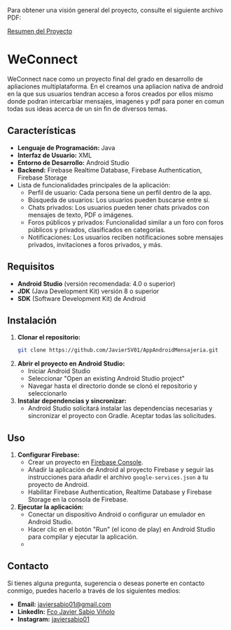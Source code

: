 Para obtener una visión general del proyecto, consulte el siguiente archivo PDF:

[Resumen del Proyecto](WeConnect%20-%20Presentacion%20Resumen.pdf)

# WeConnect

WeConnect nace como un proyecto final del grado en desarrollo de apliaciones multiplataforma.
En el creamos una apliacion nativa de android en la que sus usuarios tendran acceso a foros creados por ellos mismo donde
podran intercarbiar mensajes, imagenes y pdf para poner en comun todas sus ideas acerca de un sin fin de diversos temas.

## Características

- **Lenguaje de Programación:** Java
- **Interfaz de Usuario:** XML
- **Entorno de Desarrollo:** Android Studio
- **Backend:** Firebase Realtime Database, Firebase Authentication, Firebase Storage
- Lista de funcionalidades principales de la aplicación:
  - Perfil de usuario: Cada persona tiene un perfil dentro de la app.
  - Búsqueda de usuarios: Los usuarios pueden buscarse entre sí.
  - Chats privados: Los usuarios pueden tener chats privados con mensajes de texto, PDF o imágenes.
  - Foros públicos y privados: Funcionalidad similar a un foro con foros públicos y privados, clasificados en categorías.
  - Notificaciones: Los usuarios reciben notificaciones sobre mensajes privados, invitaciones a foros privados, y más.

## Requisitos

- **Android Studio** (versión recomendada: 4.0 o superior)
- **JDK** (Java Development Kit) versión 8 o superior
- **SDK** (Software Development Kit) de Android

## Instalación

1. **Clonar el repositorio:**
    ```sh
    git clone https://github.com/JavierSV01/AppAndroidMensajeria.git
    ```
2. **Abrir el proyecto en Android Studio:**
    - Iniciar Android Studio
    - Seleccionar "Open an existing Android Studio project"
    - Navegar hasta el directorio donde se clonó el repositorio y seleccionarlo
3. **Instalar dependencias y sincronizar:**
    - Android Studio solicitará instalar las dependencias necesarias y sincronizar el proyecto con Gradle. Aceptar todas las solicitudes.

## Uso

1. **Configurar Firebase:**
    - Crear un proyecto en [Firebase Console](https://console.firebase.google.com/).
    - Añadir la aplicación de Android al proyecto Firebase y seguir las instrucciones para añadir el archivo `google-services.json` a tu proyecto de Android.
    - Habilitar Firebase Authentication, Realtime Database y Firebase Storage en la consola de Firebase.
2. **Ejecutar la aplicación:**
    - Conectar un dispositivo Android o configurar un emulador en Android Studio.
    - Hacer clic en el botón "Run" (el icono de play) en Android Studio para compilar y ejecutar la aplicación.
    - 
## Contacto

Si tienes alguna pregunta, sugerencia o deseas ponerte en contacto conmigo, puedes hacerlo a través de los siguientes medios:

- **Email:** javiersabio01@gmail.com
- **LinkedIn:** [Fco Javier Sabio Viñolo](https://www.linkedin.com/in/javiersabio01/)
- **Instagram:** [javiersabio01](https://www.instagram.com/javiersabio01/)
